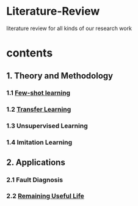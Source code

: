 # Literature-Review
literature review for all kinds of our research work
# contents

## 1. Theory and Methodology
  ### 1.1 [Few-shot learning](https://github.com/mingzhangPHD/Literature-Review/blob/master/Few-shot%20Learning/paper_review_fs.md)

  ### 1.2 [Transfer Learning](https://github.com/mingzhangPHD/Literature-Review/blob/master/Transfer%20Learning/Paper_review_TL)

  ### 1.3 Unsupervised Learning

  ### 1.4 Imitation Learning

## 2. Applications

  ### 2.1 Fault Diagnosis

  ### 2.2 [Remaining Useful Life](https://github.com/mingzhangPHD/Literature-Review/blob/master/remaining%20useful%20life/paper_review.md)


